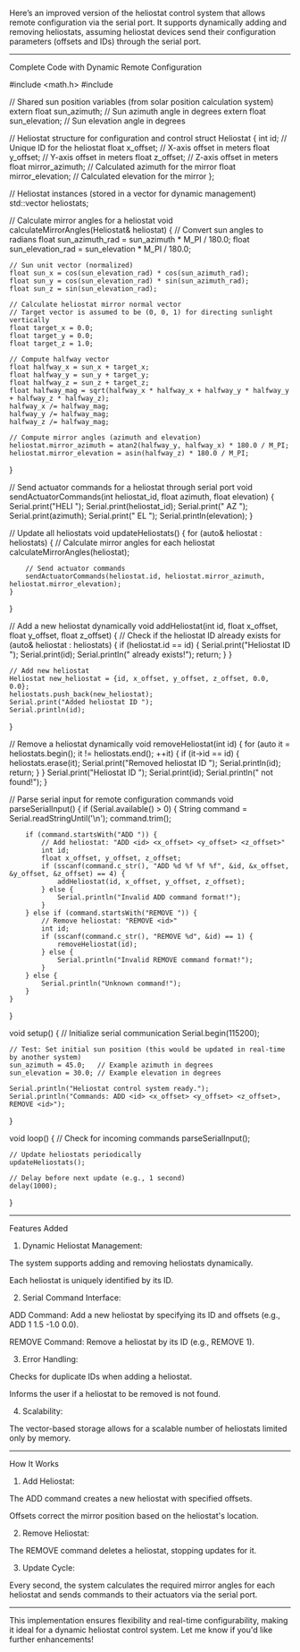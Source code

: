 Here’s an improved version of the heliostat control system that allows remote configuration via the serial port. It supports dynamically adding and removing heliostats, assuming heliostat devices send their configuration parameters (offsets and IDs) through the serial port.


---

Complete Code with Dynamic Remote Configuration

#include <math.h>
#include <vector>

// Shared sun position variables (from solar position calculation system)
extern float sun_azimuth;   // Sun azimuth angle in degrees
extern float sun_elevation; // Sun elevation angle in degrees

// Heliostat structure for configuration and control
struct Heliostat {
    int id;          // Unique ID for the heliostat
    float x_offset;  // X-axis offset in meters
    float y_offset;  // Y-axis offset in meters
    float z_offset;  // Z-axis offset in meters
    float mirror_azimuth;    // Calculated azimuth for the mirror
    float mirror_elevation;  // Calculated elevation for the mirror
};

// Heliostat instances (stored in a vector for dynamic management)
std::vector<Heliostat> heliostats;

// Calculate mirror angles for a heliostat
void calculateMirrorAngles(Heliostat& heliostat) {
    // Convert sun angles to radians
    float sun_azimuth_rad = sun_azimuth * M_PI / 180.0;
    float sun_elevation_rad = sun_elevation * M_PI / 180.0;

    // Sun unit vector (normalized)
    float sun_x = cos(sun_elevation_rad) * cos(sun_azimuth_rad);
    float sun_y = cos(sun_elevation_rad) * sin(sun_azimuth_rad);
    float sun_z = sin(sun_elevation_rad);

    // Calculate heliostat mirror normal vector
    // Target vector is assumed to be (0, 0, 1) for directing sunlight vertically
    float target_x = 0.0;
    float target_y = 0.0;
    float target_z = 1.0;

    // Compute halfway vector
    float halfway_x = sun_x + target_x;
    float halfway_y = sun_y + target_y;
    float halfway_z = sun_z + target_z;
    float halfway_mag = sqrt(halfway_x * halfway_x + halfway_y * halfway_y + halfway_z * halfway_z);
    halfway_x /= halfway_mag;
    halfway_y /= halfway_mag;
    halfway_z /= halfway_mag;

    // Compute mirror angles (azimuth and elevation)
    heliostat.mirror_azimuth = atan2(halfway_y, halfway_x) * 180.0 / M_PI;
    heliostat.mirror_elevation = asin(halfway_z) * 180.0 / M_PI;
}

// Send actuator commands for a heliostat through serial port
void sendActuatorCommands(int heliostat_id, float azimuth, float elevation) {
    Serial.print("HELI ");
    Serial.print(heliostat_id);
    Serial.print(" AZ ");
    Serial.print(azimuth);
    Serial.print(" EL ");
    Serial.println(elevation);
}

// Update all heliostats
void updateHeliostats() {
    for (auto& heliostat : heliostats) {
        // Calculate mirror angles for each heliostat
        calculateMirrorAngles(heliostat);

        // Send actuator commands
        sendActuatorCommands(heliostat.id, heliostat.mirror_azimuth, heliostat.mirror_elevation);
    }
}

// Add a new heliostat dynamically
void addHeliostat(int id, float x_offset, float y_offset, float z_offset) {
    // Check if the heliostat ID already exists
    for (auto& heliostat : heliostats) {
        if (heliostat.id == id) {
            Serial.print("Heliostat ID ");
            Serial.print(id);
            Serial.println(" already exists!");
            return;
        }
    }

    // Add new heliostat
    Heliostat new_heliostat = {id, x_offset, y_offset, z_offset, 0.0, 0.0};
    heliostats.push_back(new_heliostat);
    Serial.print("Added heliostat ID ");
    Serial.println(id);
}

// Remove a heliostat dynamically
void removeHeliostat(int id) {
    for (auto it = heliostats.begin(); it != heliostats.end(); ++it) {
        if (it->id == id) {
            heliostats.erase(it);
            Serial.print("Removed heliostat ID ");
            Serial.println(id);
            return;
        }
    }
    Serial.print("Heliostat ID ");
    Serial.print(id);
    Serial.println(" not found!");
}

// Parse serial input for remote configuration commands
void parseSerialInput() {
    if (Serial.available() > 0) {
        String command = Serial.readStringUntil('\n');
        command.trim();

        if (command.startsWith("ADD ")) {
            // Add heliostat: "ADD <id> <x_offset> <y_offset> <z_offset>"
            int id;
            float x_offset, y_offset, z_offset;
            if (sscanf(command.c_str(), "ADD %d %f %f %f", &id, &x_offset, &y_offset, &z_offset) == 4) {
                addHeliostat(id, x_offset, y_offset, z_offset);
            } else {
                Serial.println("Invalid ADD command format!");
            }
        } else if (command.startsWith("REMOVE ")) {
            // Remove heliostat: "REMOVE <id>"
            int id;
            if (sscanf(command.c_str(), "REMOVE %d", &id) == 1) {
                removeHeliostat(id);
            } else {
                Serial.println("Invalid REMOVE command format!");
            }
        } else {
            Serial.println("Unknown command!");
        }
    }
}

void setup() {
    // Initialize serial communication
    Serial.begin(115200);

    // Test: Set initial sun position (this would be updated in real-time by another system)
    sun_azimuth = 45.0;   // Example azimuth in degrees
    sun_elevation = 30.0; // Example elevation in degrees

    Serial.println("Heliostat control system ready.");
    Serial.println("Commands: ADD <id> <x_offset> <y_offset> <z_offset>, REMOVE <id>");
}

void loop() {
    // Check for incoming commands
    parseSerialInput();

    // Update heliostats periodically
    updateHeliostats();

    // Delay before next update (e.g., 1 second)
    delay(1000);
}


---

Features Added

1. Dynamic Heliostat Management:

The system supports adding and removing heliostats dynamically.

Each heliostat is uniquely identified by its ID.



2. Serial Command Interface:

ADD Command: Add a new heliostat by specifying its ID and offsets (e.g., ADD 1 1.5 -1.0 0.0).

REMOVE Command: Remove a heliostat by its ID (e.g., REMOVE 1).



3. Error Handling:

Checks for duplicate IDs when adding a heliostat.

Informs the user if a heliostat to be removed is not found.



4. Scalability:

The vector-based storage allows for a scalable number of heliostats limited only by memory.





---

How It Works

1. Add Heliostat:

The ADD command creates a new heliostat with specified offsets.

Offsets correct the mirror position based on the heliostat's location.



2. Remove Heliostat:

The REMOVE command deletes a heliostat, stopping updates for it.



3. Update Cycle:

Every second, the system calculates the required mirror angles for each heliostat and sends commands to their actuators via the serial port.





---

This implementation ensures flexibility and real-time configurability, making it ideal for a dynamic heliostat control system. Let me know if you'd like further enhancements!

